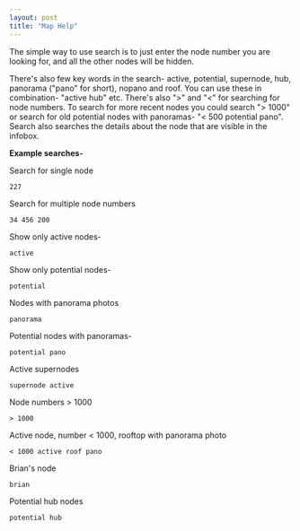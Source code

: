 ```yaml
---
layout: post
title: "Map Help"
---
```


The simple way to use search is to just enter the node number you are looking for, and all the other nodes will be hidden.

There's also few key words in the search- active, potential, supernode, hub, panorama ("pano" for short), nopano and roof. You can use these in combination- "active hub" etc. There's also ">" and "<" for searching for node numbers. To search for more recent nodes you could search "> 1000" or search for old potential nodes with panoramas- "< 500 potential pano". Search also searches the details about the node that are visible in the infobox.


**Example searches-**

Search for single node

```
227
```

Search for multiple node numbers

```
34 456 200
```

Show only active nodes-

```
active
```

Show only potential nodes-

```
potential
```

Nodes with panorama photos

```
panorama
```

Potential nodes with panoramas-

```
potential pano
```

Active supernodes

```
supernode active
```

Node numbers > 1000

```
> 1000
```

Active node, number < 1000, rooftop with panorama photo

```
< 1000 active roof pano
```

Brian's node

```
brian
```

Potential hub nodes

```
potential hub
```





 
